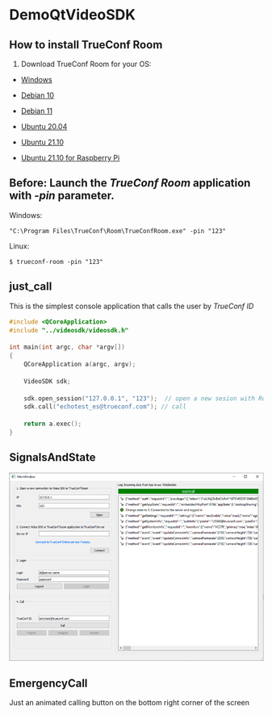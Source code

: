 # DemoQtVideoSDK

## How to install TrueConf Room

1. Download TrueConf Room for your OS:

* [Windows](https://trueconf.com/download/room/trueconf_room_setup.exe)

* [Debian 10](https://trueconf.com/download/room/linux/trueconf_room_debian10_amd64.deb)

* [Debian 11](https://trueconf.com/download/room/linux/trueconf_room_debian11_amd64.deb)

* [Ubuntu 20.04](https://trueconf.com/download/room/linux/trueconf_room_ubuntu2004_amd64.deb)

* [Ubuntu 21.10](https://trueconf.com/download/room/linux/trueconf_room_ubuntu2110_amd64.deb)

* [Ubuntu 21.10 for Raspberry Pi](https://trueconf.com/download/room/linux/trueconf_room_ubuntu2110_arm64.deb)

## Before: Launch the *TrueConf Room* application with *-pin* parameter.

Windows:
```
"C:\Program Files\TrueConf\Room\TrueConfRoom.exe" -pin "123"
```

Linux:
```
$ trueconf-room -pin "123"
```

## just_call

This is the simplest console application that calls the user by _TrueConf ID_

```cpp
#include <QCoreApplication>
#include "../videosdk/videosdk.h"

int main(int argc, char *argv[])
{
    QCoreApplication a(argc, argv);

    VideoSDK sdk;

    sdk.open_session("127.0.0.1", "123");  // open a new sesion with Room or VideoSDK
    sdk.call("echotest_es@trueconf.com"); // call

    return a.exec();
}
```

## SignalsAndState
![screenshot of the DemoQtVideoSDK main screen](screenshot.png)

## EmergencyCall

Just an animated calling button on the bottom right corner of the screen